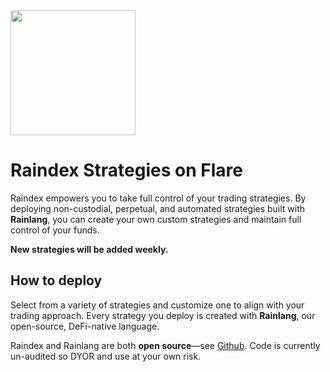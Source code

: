 <img style="width:200px;" src="/_images/Flare_dark_bg.png" />

# Raindex Strategies on Flare

Raindex empowers you to take full control of your trading strategies. By deploying non-custodial, perpetual, and automated strategies built with **Rainlang**, you can create your own custom strategies and maintain full control of your funds.

**New strategies will be added weekly.**

## How to deploy

Select from a variety of strategies and customize one to align with your trading approach. Every strategy you deploy is created with **Rainlang**, our open-source, DeFi-native language.

Raindex and Rainlang are both **open source**—see [Github](https://github.com/rainlanguage). Code is currently un-audited so DYOR and use at your own risk.